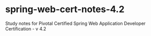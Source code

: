 # spring-web-cert-notes-4.2
Study notes for Pivotal Certified Spring Web Application Developer Certification - v 4.2
